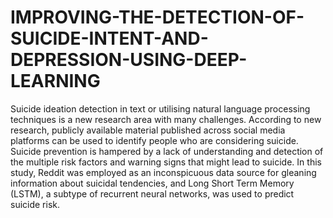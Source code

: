 # IMPROVING-THE-DETECTION-OF-SUICIDE-INTENT-AND-DEPRESSION-USING-DEEP-LEARNING



Suicide ideation detection in text or utilising natural language processing techniques is a new research area with many challenges.
According to new research, publicly available material published across social media platforms can be used to identify people who are considering suicide. 
Suicide prevention is hampered by a lack of understanding and detection of the multiple risk factors and warning signs that might lead to suicide.
In this study, Reddit was employed as an inconspicuous data source for gleaning information about suicidal tendencies, and Long Short Term Memory (LSTM), a subtype of recurrent neural networks, was used to predict suicide risk.
